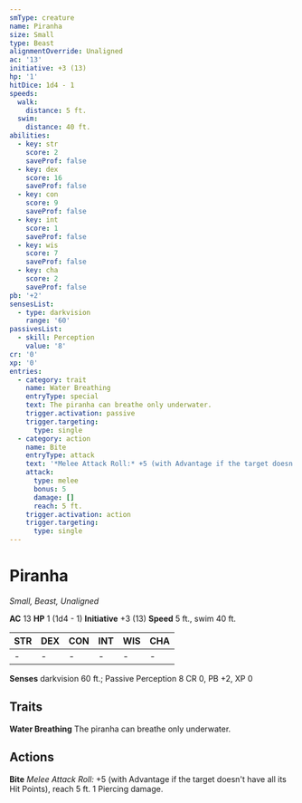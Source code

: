 ```yaml
---
smType: creature
name: Piranha
size: Small
type: Beast
alignmentOverride: Unaligned
ac: '13'
initiative: +3 (13)
hp: '1'
hitDice: 1d4 - 1
speeds:
  walk:
    distance: 5 ft.
  swim:
    distance: 40 ft.
abilities:
  - key: str
    score: 2
    saveProf: false
  - key: dex
    score: 16
    saveProf: false
  - key: con
    score: 9
    saveProf: false
  - key: int
    score: 1
    saveProf: false
  - key: wis
    score: 7
    saveProf: false
  - key: cha
    score: 2
    saveProf: false
pb: '+2'
sensesList:
  - type: darkvision
    range: '60'
passivesList:
  - skill: Perception
    value: '8'
cr: '0'
xp: '0'
entries:
  - category: trait
    name: Water Breathing
    entryType: special
    text: The piranha can breathe only underwater.
    trigger.activation: passive
    trigger.targeting:
      type: single
  - category: action
    name: Bite
    entryType: attack
    text: '*Melee Attack Roll:* +5 (with Advantage if the target doesn''t have all its Hit Points), reach 5 ft. 1 Piercing damage.'
    attack:
      type: melee
      bonus: 5
      damage: []
      reach: 5 ft.
    trigger.activation: action
    trigger.targeting:
      type: single
---
```


# Piranha
*Small, Beast, Unaligned*

**AC** 13
**HP** 1 (1d4 - 1)
**Initiative** +3 (13)
**Speed** 5 ft., swim 40 ft.

| STR | DEX | CON | INT | WIS | CHA |
| --- | --- | --- | --- | --- | --- |
| - | - | - | - | - | - |

**Senses** darkvision 60 ft.; Passive Perception 8
CR 0, PB +2, XP 0

## Traits

**Water Breathing**
The piranha can breathe only underwater.

## Actions

**Bite**
*Melee Attack Roll:* +5 (with Advantage if the target doesn't have all its Hit Points), reach 5 ft. 1 Piercing damage.
